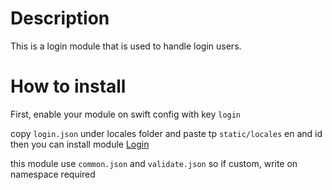 # Description

This is a login module that is used to handle login users.

# How to install
First, enable your module on swift config with key ````login````

copy `login.json` under locales folder and paste tp `static/locales` en and id
then you can install module [Login](pages/default/readme.md) 

this module use `common.json` and `validate.json` so if custom, write on namespace required


